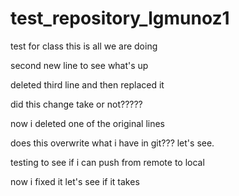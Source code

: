# test_repository_lgmunoz1
test for class this is all we are doing 

second new line to see what's up

deleted third line and then replaced it

did this change take or not?????

now i deleted one of the original lines

does this overwrite what i have in git??? let's see.

testing to see if i can push from remote to local

now i fixed it let's see if it takes

